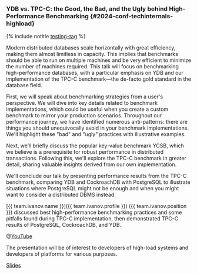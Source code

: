 ### YDB vs. TPC-C: the Good, the Bad, and the Ugly behind High-Performance Benchmarking {#2024-conf-techinternals-highload}

{% include notitle [testing-tag](../../tags.md#database_internals) %}

Modern distributed databases scale horizontally with great efficiency, making them almost limitless in capacity. This implies that benchmarks should be able to run on multiple machines and be very efficient to minimize the number of machines required. This talk will focus on benchmarking high-performance databases, with a particular emphasis on YDB and our implementation of the TPC-C benchmark—the de-facto gold standard in the database field.

First, we will speak about benchmarking strategies from a user's perspective. We will dive into key details related to benchmark implementations, which could be useful when you create a custom benchmark to mirror your production scenarios. Throughout our performance journey, we have identified numerous anti-patterns: there are things you should unequivocally avoid in your benchmark implementations. We'll highlight these "bad" and "ugly" practices with illustrative examples.

Next, we’ll briefly discuss the popular key-value benchmark YCSB, which we believe is a prerequisite for robust performance in distributed transactions. Following this, we'll explore the TPC-C benchmark in greater detail, sharing valuable insights derived from our own implementation.

We'll conclude our talk by presenting performance results from the TPC-C benchmark, comparing YDB and CockroachDB with PostgreSQL to illustrate situations where PostgreSQL might not be enough and when you might want to consider a distributed DBMS instead.

[{{ team.ivanov.name }}]({{ team.ivanov.profile }}) ({{ team.ivanov.position }}) discussed best high-performance benchmarking practices and some pitfalls found during TPC-C implementation, then demonstrated TPC-C results of PostgreSQL, CockroachDB, and YDB.

@[YouTube](https://youtu.be/LlqfqzPtLD0?si=YYDcXkUZFsLJRJEY)

The presentation will be of interest to developers of high-load systems and developers of platforms for various purposes.

[Slides](https://presentations.ydb.tech/2024/en/techinternals_cyprus/ydb_vs_tpcc/presentation.pdf)
